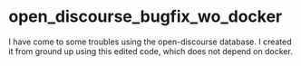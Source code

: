 # open_discourse_bugfix_wo_docker
I have come to some troubles using the open-discourse database. I created it from ground up using this edited code, which does not depend on docker.

